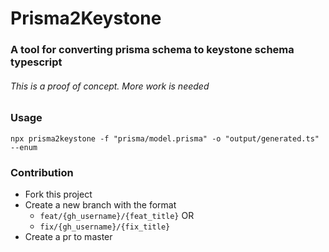 # Prisma2Keystone
### A tool for converting prisma schema to keystone schema typescript

###### This is a proof of concept. More work is needed

### Usage
```shell
npx prisma2keystone -f "prisma/model.prisma" -o "output/generated.ts" --enum
```

### Contribution

- Fork this project
- Create a new branch with the format 
  - `feat/{gh_username}/{feat_title}` OR
  - `fix/{gh_username}/{fix_title}`
- Create a pr to master
